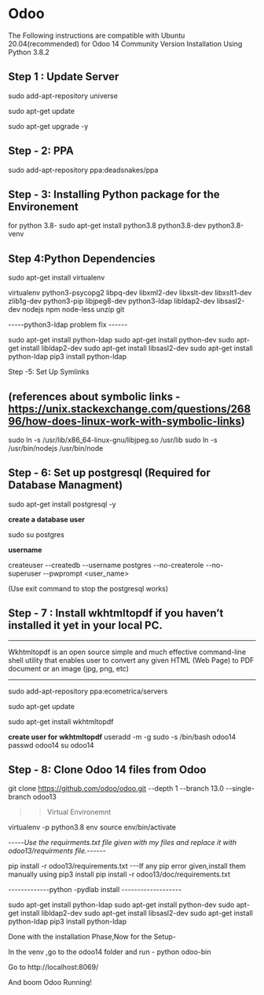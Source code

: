 # Odoo

The Following instructions are compatible with Ubuntu 20.04(recommended) for Odoo 14 Community Version Installation
Using Python 3.8.2



<H>Step 1 : Update Server</H>
-------------------------

sudo add-apt-repository universe

sudo apt-get update

sudo apt-get upgrade -y


Step - 2: PPA
---------------------------------

sudo add-apt-repository ppa:deadsnakes/ppa


Step - 3: Installing Python package for the Environement
----------------------------------------------------------

for python 3.8-
sudo apt-get install python3.8 python3.8-dev python3.8-venv


Step 4:Python Dependencies
------------------------------------------------
sudo apt-get install virtualenv

virtualenv python3-psycopg2 libpq-dev libxml2-dev libxslt-dev libxslt1-dev zlib1g-dev python3-pip libjpeg8-dev python3-ldap libldap2-dev libsasl2-dev nodejs npm node-less unzip git

-----python3-ldap problem fix ------

sudo apt-get install python-ldap
sudo apt-get install python-dev
sudo apt-get install libldap2-dev
sudo apt-get install libsasl2-dev
sudo apt-get install python-ldap
pip3 install python-ldap



Step -5: Set Up Symlinks

(references about symbolic links - https://unix.stackexchange.com/questions/26896/how-does-linux-work-with-symbolic-links)
-------------------------------------------------------------------------------------------------------------------------
sudo ln -s /usr/lib/x86_64-linux-gnu/libjpeg.so /usr/lib
sudo ln -s /usr/bin/nodejs /usr/bin/node



Step - 6: Set up postgresql (Required for Database Managment)
------------------------------

sudo apt-get install postgresql -y


**create a database user**

sudo su postgres


**username**

createuser --createdb --username postgres --no-createrole --no-superuser --pwprompt <user_name>

(Use exit command to stop the postgresql works)




Step - 7 : Install wkhtmltopdf if you haven’t installed it yet in your local PC.
----------------------------------------------------------------------------------
***
Wkhtmltopdf is an open source simple and much effective command-line shell utility that enables user to convert any given HTML (Web Page) to PDF document or an image (jpg, png, etc)
***


sudo add-apt-repository ppa:ecometrica/servers

sudo apt-get update

sudo apt-get install wkhtmltopdf 

**create user for wkhtmltopdf**
useradd -m -g sudo -s /bin/bash odoo14
passwd odoo14
su odoo14





Step - 8: Clone Odoo 14 files from Odoo
-----------------------------------------------------------
git clone https://github.com/odoo/odoo.git --depth 1 --branch 13.0 --single-branch odoo13

>> Virtual Environemnt

virtualenv -p python3.8 env
source env/bin/activate

-----*Use the requirments.txt file given with my files and replace it with odoo13/requirments file.*------

pip install -r odoo13/requirements.txt   ---If any pip error given,install them manually using pip3 install <packagename>
pip install -r odoo13/doc/requirements.txt


-------------python -pydlab install -------------------

sudo apt-get install python-ldap
sudo apt-get install python-dev
sudo apt-get install libldap2-dev
sudo apt-get install libsasl2-dev
sudo apt-get install python-ldap
pip3 install python-ldap



Done with the installation Phase,Now for the Setup-

In the venv ,go to the odoo14 folder and run - python odoo-bin

Go to http://localhost:8069/ 

And boom Odoo Running!










